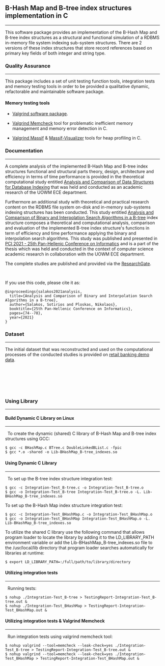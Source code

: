 ## B-Hash Map and B-tree index structures implementation in C

                
----

This software package provides an implementation of the B-Hash Map and B-tree index structures as a structural and functional simulation of a RDBMS in-memory file system indexing sub-system structures. There are 2 versions of these index structures that store record references based on primary key fields of both integer and string type.


### Quality Assurance

                
----

This package includes a set of unit testing function tools, integration tests and memory testing tools in order to be provided a qualitative dynamic, refactorable and maintainable software package.

#### Memory testing tools

- [Valgrind software package](https://valgrind.org/).

- [Valgrind Memcheck](https://valgrind.org/docs/manual/mc-manual.html#mc-manual.errormsgs) tool for problematic inefficient memory management and memory error detection in C.

- [Valgrind Massif](https://valgrind.org/docs/manual/ms-manual.html) & [Massif-Visualizer](https://apps.kde.org/massif-visualizer/) tools for heap profiling in C.

### Documentation

                
----

A complete analysis of the implemented B-Hash Map and B-tree index structures functional and structural parts theory, design, architecture and efficiency in terms of time performance is provided in the theoretical computational study entitled [Analysis and Comparison of Data Structures for Database Indexing](https://www.researchgate.net/profile/Sotirios-Salakos) that was held and conducted as an academic research of the UOWM ECE department.

Furthermore an additional study with theoretical and practical research content on the RDBMS file system on-disk and in-memory sub-systems indexing structures has been conducted. This study entitled [Analysis and Comparison of Binary and Interpolation Search Algorithms in a B-tree](https://dl.acm.org/doi/abs/10.1145/3503823.3503837?casa_token=0xYDsLktaTAAAAAA:amt5I0efVGyXkO4EFeRC7Jg36AfnwEaKEw8UspXtrbE3xckKzCy1-Skw9LdC1kV4S1O6qNdsyfsS) index structure composes a theoretical and computational analysis, comparison and evaluation of the implemented B-tree index structure's functions in term of efficiency and time performance applying the binary and interpolation search algorithms. This study was published and presented in [PCI 2021 - 25th Pan-Hellenic Conference on Informatics](https://dl.acm.org/doi/proceedings/10.1145/3503823) and is a part of the thesis which was held and conducted in the context of computer science academic research in collaboration with the UOWM ECE department.

The complete studies are published and provided via the [ResearchGate](https://www.researchgate.net/profile/Sotirios-Salakos).

&nbsp;

If you use this code, please cite it as:
```
@inproceedings{salakos2021analysis,
  title={Analysis and Comparison of Binary and Interpolation Search Algorithms in a B-tree},
  author={Salakos, Sotirios and Ploskas, Nikolaos},
  booktitle={25th Pan-Hellenic Conference on Informatics},
  pages={74--78},
  year={2021}
}
```


### Dataset

                
----

The initial dataset that was reconstructed and used on the computational processes of the conducted studies is provided on [retail banking demo data](https://data.world/lpetrocelli/retail-banking-demo-data).

&nbsp;

&nbsp;

&nbsp;
### Using Library
----

#### Build Dynamic C Library on Linux
----

&nbsp;
To create the dynamic (shared) C library of B-Hash Map and B-tree index structures using GCC:
```
$ gcc -c BHashMap.c BTree.c DoubleLinkedBList.c -fpic
$ gcc *.o -shared -o Lib-BHashMap_B-tree_indexes.so
```

#### Using Dynamic C Library
----

&nbsp;
To set up the B-tree index structure integration test:
```
$ gcc -c Integration-Test_B-tree.c -o Integration-Test_B-tree.o
$ gcc -o Integration-Test_B-tree Integration-Test_B-tree.o -L. Lib-BHashMap_B-tree_indexes.so
```

To set up the B-Hash Map index structure integration test:
```
$ gcc -c Integration-Test_BHashMap.c -o Integration-Test_BHashMap.o
$ gcc -o Integration-Test_BHashMap Integration-Test_BHashMap.o -L. Lib-BHashMap_B-tree_indexes.so
```

To utilize the shared C library use the following command that allows program loader to locate the library by adding it to the LD_LIBRARY_PATH environment variable or add the Lib-BHashMap_B-tree_indexes.so file to the /usr/local/lib directory that program loader searches automatically for libraries at runtime: 
```
$ export LD_LIBRARY_PATH=:/full/path/to/library/directory
```

#### Utilizing integration tests
----

&nbsp;
Running tests:
```
$ nohup ./Integration-Test_B-tree > TestingReport-Integration-Test_B-tree.out &
$ nohup ./Integration-Test_BHashMap > TestingReport-Integration-Test_BHashMap.out &
```

#### Utilizing integration tests & Valgrind Memcheck
----

&nbsp;
Run integration tests using valgrind memcheck tool:
```
$ nohup valgrind --tool=memcheck --leak-check=yes ./Integration-Test_B-tree > TestingReport-Integration-Test_B-tree.out &
$ nohup valgrind --tool=memcheck --leak-check=yes ./Integration-Test_BHashMap > TestingReport-Integration-Test_BHashMap.out &
```


